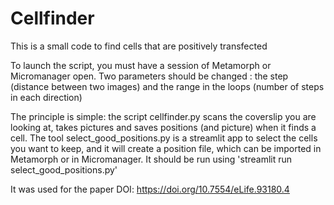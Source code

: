 # Cellfinder

This is a small code to find cells that are positively transfected

To launch the script, you must have a session of Metamorph or Micromanager open. 
Two parameters should be changed : the step (distance between two images) and the range in the loops (number of steps in each direction)

The principle is simple: the script cellfinder.py scans the coverslip you are looking at, takes pictures and saves positions (and picture) when it finds a cell. 
The tool select_good_positions.py is a streamlit app to select the cells you want to keep, and it will create a position file, which can be imported in Metamorph or in Micromanager. It should be run using 'streamlit run select_good_positions.py'

It was used for the paper DOI: https://doi.org/10.7554/eLife.93180.4
